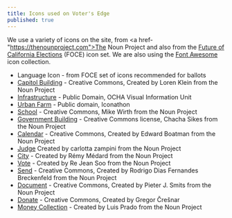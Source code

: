 ```yaml
---
title: Icons used on Voter's Edge
published: true
---
```

We use a variety of icons on the site, from <a href-"https://thenounproject.com">The Noun Project</a> and also from the <a href="http://futureofcaelections.org/">Future of California Elections</a> (FOCE) icon set. We are also using the <a href="https://fortawesome.github.io/Font-Awesome/">Font Awesome</a> icon collection.

* Language Icon - from FOCE set of icons recommended for ballots
* <a href="https://thenounproject.com/search/?q=capitol&i=160031">Capitol Building</a> - Creative Commons, Created by Loren Klein from the Noun Project
* <a href="https://thenounproject.com/search/?q=infrastructure&i=4400">Infrastructure</a> - Public Domain, OCHA Visual Information Unit
* <a href="https://thenounproject.com/search/?q=urban+farm&i=747">Urban Farm</a> - Public domain, Iconathon
* <a href="https://thenounproject.com/search/?q=school&i=23694">School</a> - Creative Commons, Mike Wirth from the Noun Project
* <a href="https://thenounproject.com/term/government-buildilng/350389/">Government Building</a> - Creative Commons license, Chacha Sikes from the Noun Project
* <a href="https://thenounproject.com/search/?q=calendar&i=404">Calendar</a> - Creative Commons, Created by Edward Boatman
from the Noun Project
* <a href="https://thenounproject.com/search/?q=judge&i=63222">Judge</a> Created by carlotta zampini from the Noun Project
* <a href="https://thenounproject.com/search/?q=city&i=10487">City</a> - Created by Rémy Médard from the Noun Project
* <a href="https://thenounproject.com/search/?q=ballot&i=84860">Vote</a> - Created by Re Jean Soo from the Noun Project
* <a href="https://thenounproject.com/term/send/161405/">Send</a> - Creative Commons, Created by Rodrigo Dias Fernandes Breckenfeld from the Noun Project
* <a href="https://thenounproject.com/term/document/16385/">Document</a> - Creative Commons, Created by Pieter J. Smits from the Noun Project
* <a href="https://thenounproject.com/search/?q=donation+&i=174541">Donate</a> - Creative Commons, Created by Gregor Črešnar
* <a href="https://thenounproject.com/search/?q=Contribution&i=32571">Money Collection</a> - Created by Luis Prado from the Noun Project

